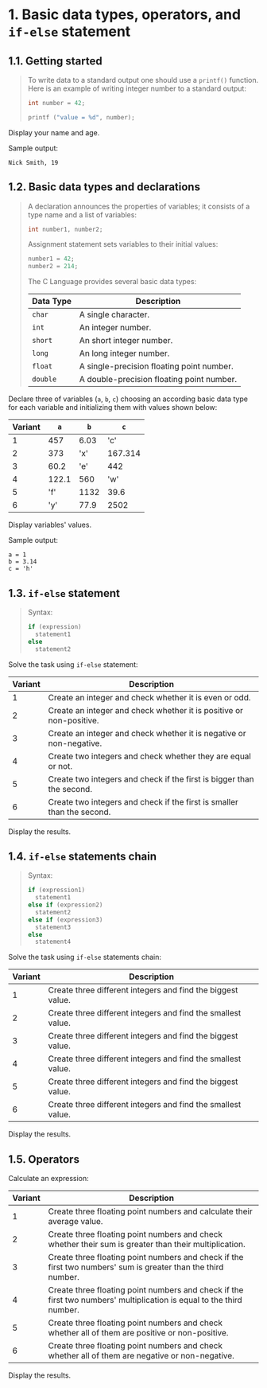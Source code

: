 # 1. Basic data types, operators, and `if-else` statement

## 1.1. Getting started

> To write data to a standard output one should use a `printf()` function. Here is an example of writing integer number to a standard output:
>
> ```c
> int number = 42;
>
> printf ("value = %d", number);
> ```

Display your name and age.

Sample output:

```
Nick Smith, 19
```

## 1.2. Basic data types and declarations

> A declaration announces the properties of variables; it consists of a type name and a list of variables:
>
> ```c
> int number1, number2;
> ```
>
> Assignment statement sets variables to their initial values:
>
> ```c
> number1 = 42;
> number2 = 214;
> ```
>
> The C Language provides several basic data types:
>
> | Data Type | Description                               |
> | --------- | ----------------------------------------- |
> | `char`    | A single character.                       |
> | `int`     | An integer number.                        |
> | `short`   | An short integer number.                  |
> | `long`    | An long integer number.                   |
> | `float`   | A single-precision floating point number. |
> | `double`  | A double-precision floating point number. |

Declare three of variables (`a`, `b`, `c`) choosing an according basic data type for each variable and initializing them with values shown below:

| Variant | `a`   | `b`  | `c`     |
| ------- | ----- | ---- | ------- |
| 1       | 457   | 6.03 | 'c'     |
| 2       | 373   | 'x'  | 167.314 |
| 3       | 60.2  | 'e'  | 442     |
| 4       | 122.1 | 560  | 'w'     |
| 5       | 'f'   | 1132 | 39.6    |
| 6       | 'y'   | 77.9 | 2502    |

Display variables' values.

Sample output:

```
a = 1
b = 3.14
c = 'h'
```

## 1.3. `if-else` statement

> Syntax:
>
> ```c
> if (expression)
>   statement1
> else
>   statement2
> ```

Solve the task using `if-else` statement:

| Variant | Description                                                            |
| ------- | ---------------------------------------------------------------------- |
| 1       | Create an integer and check whether it is even or odd.                 |
| 2       | Create an integer and check whether it is positive or non-positive.    |
| 3       | Create an integer and check whether it is negative or non-negative.    |
| 4       | Create two integers and check whether they are equal or not.           |
| 5       | Create two integers and check if the first is bigger than the second.  |
| 6       | Create two integers and check if the first is smaller than the second. |

Display the results.

## 1.4. `if-else` statements chain

> Syntax:
>
> ```c
> if (expression1)
>   statement1
> else if (expression2)
>   statement2
> else if (expression3)
>   statement3
> else
>   statement4
> ```

Solve the task using `if-else` statements chain:

| Variant | Description                                                  |
| ------- | ------------------------------------------------------------ |
| 1       | Create three different integers and find the biggest value.  |
| 2       | Create three different integers and find the smallest value. |
| 3       | Create three different integers and find the biggest value.  |
| 4       | Create three different integers and find the smallest value. |
| 5       | Create three different integers and find the biggest value.  |
| 6       | Create three different integers and find the smallest value. |

Display the results.

## 1.5. Operators

Calculate an expression:

| Variant | Description                                                                                                          |
| ------- | -------------------------------------------------------------------------------------------------------------------- |
| 1       | Create three floating point numbers and calculate their average value.                                               |
| 2       | Create three floating point numbers and check whether their sum is greater than their multiplication.                |
| 3       | Create three floating point numbers and check if the first two numbers' sum is greater than the third number.        |
| 4       | Create three floating point numbers and check if the first two numbers' multiplication is equal to the third number. |
| 5       | Create three floating point numbers and check whether all of them are positive or non-positive.                      |
| 6       | Create three floating point numbers and check whether all of them are negative or non-negative.                      |

Display the results.